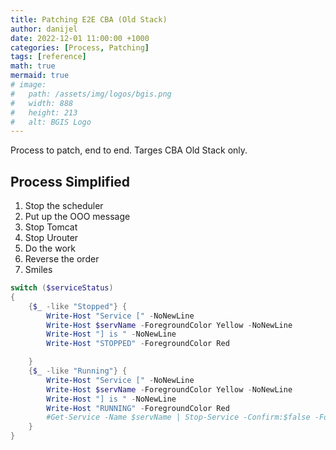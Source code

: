 ```yaml
---
title: Patching E2E CBA (Old Stack)
author: danijel
date: 2022-12-01 11:00:00 +1000
categories: [Process, Patching]
tags: [reference]
math: true
mermaid: true
# image:
#   path: /assets/img/logos/bgis.png
#   width: 888
#   height: 213
#   alt: BGIS Logo
---
```


Process to patch, end to end. Targes CBA Old Stack only.

## Process Simplified

1. Stop the scheduler
1. Put up the OOO message
1. Stop Tomcat
1. Stop Urouter
1. Do the work
1. Reverse the order
1. Smiles



```powershell
switch ($serviceStatus)
{
    {$_ -like "Stopped"} {
        Write-Host "Service [" -NoNewLine
        Write-Host $servName -ForegroundColor Yellow -NoNewLine
        Write-Host "] is " -NoNewLine
        Write-Host "STOPPED" -ForegroundColor Red

    }
    {$_ -like "Running"} {
        Write-Host "Service [" -NoNewLine
        Write-Host $servName -ForegroundColor Yellow -NoNewLine
        Write-Host "] is " -NoNewLine
        Write-Host "RUNNING" -ForegroundColor Red
        #Get-Service -Name $servName | Stop-Service -Confirm:$false -Force
    }
}
```
